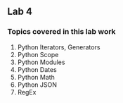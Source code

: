 ## Lab 4

### Topics covered in this lab work

1. Python Iterators, Generators
2. Python Scope
3. Python Modules
4. Python Dates
5. Python Math
11. Python JSON
12. RegEx
